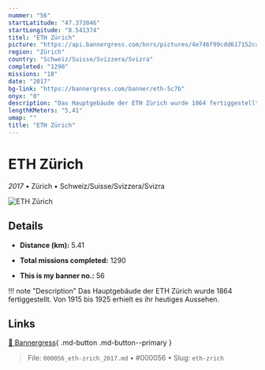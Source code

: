 ```yaml
---
nummer: "56"
startLatitude: "47.373046"
startLongitude: "8.541374"
titel: "ETH Zürich"
picture: "https://api.bannergress.com/bnrs/pictures/4e746f99cdd617152cafac56635bea19"
region: "Zürich"
country: "Schweiz/Suisse/Svizzera/Svizra"
completed: "1290"
missions: "18"
date: "2017"
bg-link: "https://bannergress.com/banner/eth-5c7b"
onyx: "0"
description: "Das Hauptgebäude der ETH Zürich wurde 1864 fertiggestellt. Von 1915 bis 1925 erhielt es ihr heutiges Aussehen."
lengthKMeters: "5,41"
umap: ""
title: "ETH Zürich"
---
```

# ETH Zürich

*2017* • Zürich • Schweiz/Suisse/Svizzera/Svizra

![ETH Zürich](https://api.bannergress.com/bnrs/pictures/4e746f99cdd617152cafac56635bea19)

## Details
- **Distance (km):** 5.41

- **Total missions completed:** 1290
- **This is my banner no.:** 56


!!! note "Description"
    Das Hauptgebäude der ETH Zürich wurde 1864 fertiggestellt. Von 1915 bis 1925 erhielt es ihr heutiges Aussehen.



## Links
[🔗 Bannergress](https://bannergress.com/banner/eth-5c7b){ .md-button .md-button--primary }



> File: `000056_eth-zrich_2017.md` • #000056 • Slug: `eth-zrich`
